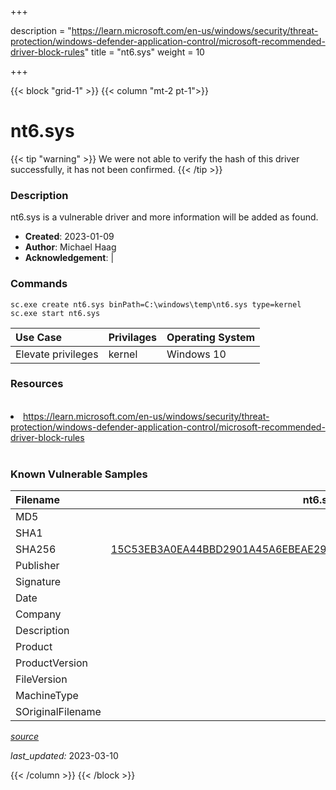 +++

description = "https://learn.microsoft.com/en-us/windows/security/threat-protection/windows-defender-application-control/microsoft-recommended-driver-block-rules"
title = "nt6.sys"
weight = 10

+++


{{< block "grid-1" >}}
{{< column "mt-2 pt-1">}}


# nt6.sys 


{{< tip "warning" >}}
We were not able to verify the hash of this driver successfully, it has not been confirmed.
{{< /tip >}}


### Description

nt6.sys is a vulnerable driver and more information will be added as found.

- **Created**: 2023-01-09
- **Author**: Michael Haag
- **Acknowledgement**:  | [](https://twitter.com/)

### Commands

```
sc.exe create nt6.sys binPath=C:\windows\temp\nt6.sys type=kernel
sc.exe start nt6.sys
```

| Use Case | Privilages | Operating System | 
|:---- | ---- | ---- |
| Elevate privileges | kernel | Windows 10 |

### Resources
<br>
<li><a href=" https://learn.microsoft.com/en-us/windows/security/threat-protection/windows-defender-application-control/microsoft-recommended-driver-block-rules"> https://learn.microsoft.com/en-us/windows/security/threat-protection/windows-defender-application-control/microsoft-recommended-driver-block-rules</a></li>
<br>

### Known Vulnerable Samples

| Filename | nt6.sys |
|:---- | ---- | 
| MD5 | <a href="https://www.virustotal.com/gui/file/"></a> |
| SHA1 | <a href="https://www.virustotal.com/gui/file/"></a> |
| SHA256 | <a href="https://www.virustotal.com/gui/file/15C53EB3A0EA44BBD2901A45A6EBEAE29BB123F9C1115C38DFB2CDBEC0642229">15C53EB3A0EA44BBD2901A45A6EBEAE29BB123F9C1115C38DFB2CDBEC0642229</a> |
| Publisher |  |
| Signature |  |
| Date |  |
| Company |  |
| Description |  |
| Product |  |
| ProductVersion |  |
| FileVersion |  |
| MachineType |  |
| SOriginalFilename |  |



[*source*](https://github.com/magicsword-io/LOLDrivers/tree/main/yaml/nt6.sys.yml)

*last_updated:* 2023-03-10








{{< /column >}}
{{< /block >}}
